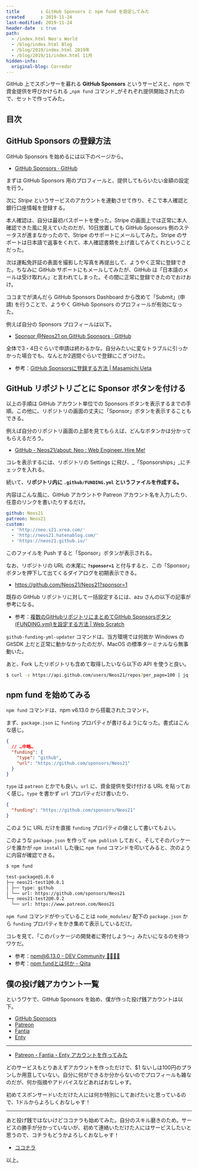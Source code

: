 ```yaml
---
title        : GitHub Sponsors と npm fund を設定してみた
created      : 2019-11-24
last-modified: 2019-11-24
header-date  : true
path:
  - /index.html Neo's World
  - /blog/index.html Blog
  - /blog/2019/index.html 2019年
  - /blog/2019/11/index.html 11月
hidden-info:
  original-blog: Corredor
---
```


GitHub 上でスポンサーを募れる __GitHub Sponsors__ というサービスと、npm で資金提供を呼びかけられる _`npm fund` コマンド_がそれぞれ提供開始されたので、セットで作ってみた。

## 目次

## GitHub Sponsors の登録方法

GitHub Sponsors を始めるには以下のページから。

- [GitHub Sponsors · GitHub](https://github.com/sponsors)

まずは GitHub Sponsors 用のプロフィールと、提供してもらいたい金額の設定を行う。

次に _Stripe_ というサービスのアカウントを連動させて作り、そこで本人確認と銀行口座情報を登録する。

本人確認は、自分は最初パスポートを使った。Stripe の画面上では正常に本人確認できた風に見えていたのだが、10日放置しても GitHub Sponsors 側のステータスが進まなかったので、Stripe のサポートにメールしてみた。Stripe のサポートは日本語で返事をくれて、本人確認書類を上げ直してみてくれということだった。

次は運転免許証の表面を撮影した写真を再提出して、ようやく正常に登録できた。ちなみに GitHub サポートにもメールしてみたが、GitHub は「日本語のメールは受け取れん」と言われてしまった。その間に正常に登録できたのでおけおけ。

ココまでが済んだら GitHub Sponsors Dashboard から改めて「Submit」(申請) を行うことで、ようやく GitHub Sponsors のプロフィールが有効になった。

例えば自分の Sponsors プロフィールは以下。

- [Sponsor @Neos21 on GitHub Sponsors · GitHub](https://github.com/sponsors/Neos21)

全体で3・4日ぐらいで申請は終わるかな。自分みたいに変なトラブルに引っかかった場合でも、なんとか2週間ぐらいで登録にこぎつけた。

- 参考：[GitHub Sponsorsに登録する方法 | Masamichi Ueta](https://masamichi.me/development/2019/11/02/github-sponsors.html)

## GitHub リポジトリごとに Sponsor ボタンを付ける

以上の手順は GitHub アカウント単位での Sponsors ボタンを表示するまでの手順。この他に、リポジトリの画面の丈夫に「Sponsor」ボタンを表示することもできる。

例えば自分のリポジトリ画面の上部を見てもらえば、どんなボタンかは分かってもらえるだろう。

- [GitHub - Neos21/about: Neo : Web Engineer. Hire Me!](https://github.com/Neos21/Neos21)

コレを表示するには、リポジトリの Settings に飛び、_「Sponsorships」_にチェックを入れる。

続いて、__リポジトリ内に `.github/FUNDING.yml` というファイルを作成する。__

内容はこんな風に、GitHub アカウントや Patreon アカウント名を入力したり、任意のリンクを書いたりするだけ。

```yaml
github: Neos21
patreon: Neos21
custom:
  - 'http://neo.s21.xrea.com/'
  - 'http://neos21.hatenablog.com/'
  - 'https://neos21.github.io/'
```

このファイルを Push すると「Sponsor」ボタンが表示される。

なお、リポジトリの URL の末尾に __`?sponsor=1`__ と付与すると、この「Sponsor」ボタンを押下して出てくるダイアログを初期表示できる。

- <https://github.com/Neos21/Neos21?sponsor=1>

既存の GitHub リポジトリに対して一括設定するには、azu さんの以下の記事が参考になる。

- 参考：[複数のGitHubリポジトリにまとめてGitHub Sponsorsボタン(FUNDING.yml)を設定する方法 | Web Scratch](https://efcl.info/2019/10/27/github-multiple-repository-funding.yml/)

`github-funding-yml-updater` コマンドは、当方環境では何故か Windows の GitSDK 上だと正常に動かなかったのだが、MacOS の標準ターミナルなら無事動いた。

あと、Fork したリポジトリも含めて取得したいなら以下の API を使うと良い。

```bash
$ curl -s https://api.github.com/users/Neos21/repos?per_page=100 | jq -r '. | map(.full_name)[]' | sort
```

## npm fund を始めてみる

`npm fund` コマンドは、npm v6.13.0 から搭載されたコマンド。

まず、`package.json` に `funding` プロパティが書けるようになった。書式はこんな感じ。

```json
{
  // …中略…
  "funding": {
    "type": "github",
    "url": "https://github.com/sponsors/Neos21"
  }
}
```

`type` は `patreon` とかでも良い。`url` に、資金提供を受け付ける URL を貼っておく感じ。`type` を書かず `url` プロパティだけ書いたり、

```json
{
  "funding": "https://github.com/sponsors/Neos21"
}
```

このように URL だけを直接 `funding` プロパティの値として書いてもよい。

このような `package.json` を作って `npm publish` しておく。そしてそのパッケージを誰かが `npm install` した後に `npm fund` コマンドを叩いてみると、次のように内容が確認できる。

```bash
$ npm fund

test-package@1.0.0
├─┬ neos21-test1@0.0.1
│ ├── type: github
│ └── url: https://github.com/sponsors/Neos21
└─┬ neos21-test2@0.0.2
  └── url: https://www.patreon.com/Neos21
```

`npm fund` コマンドがやっていることは `node_modules/` 配下の `package.json` から `funding` プロパティをかき集めて表示しているだけ。

コレを見て、「このパッケージの開発者に寄付しよう〜」みたいになるのを待つワケだ。

- 参考：[npm@6.13.0 - DEV Community 👩‍💻👨‍💻](https://dev.to/ruyadorno/npm-6-13-0-7f3)
- 参考：[npm fundとは何か - Qiita](https://qiita.com/yukibear/items/0fd0a02e7ef75cfdaecf)

## 僕の投げ銭アカウント一覧

というワケで、GitHub Sponsors を始め、僕が作った投げ銭アカウントは以下。

- [GitHub Sponsors](https://github.com/sponsors/Neos21)
- [Patreon](https://www.patreon.com/Neos21)
- [Fantia](https://fantia.jp/Neos21)
- [Enty](https://enty.jp/Neos21)

---

- [Patreon・Fantia・Enty アカウントを作ってみた](/blog/2018/08/21-01.html)

どのサービスもとりあえずアカウントを作っただけで、$1 ないしは100円のプランしか用意していない。自分に何ができるか分からないのでプロフィールも雑なのだが、何か指摘やアドバイスなどあればおなしゃす。

初めてスポンサードいただけた人には何か特別にしてあげたいと思っているので、1ドルからよろしくおなしゃす！

---

あと投げ銭ではないけどココナラも始めてみた。自分のスキル磨きのため。サービスの勝手が分かっていないが、初めて連絡いただけた人にはサービスしたいと思うので、コチラもどうかよろしくおなしゃす！

- [ココナラ](https://profile.coconala.com/users/1578422)

以上。
